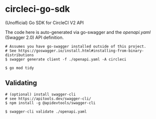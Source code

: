 # circleci-go-sdk
(Unofficial) Go SDK for CircleCI V2 API

The code here is auto-generated via go-swagger and the _openapi.yaml_ (Swagger 2.0) API definition.

```console
# Assumes you have go-swagger installed outside of this project.
# See https://goswagger.io/install.html#installing-from-binary-distributions
$ swagger generate client -f ./openapi.yaml -A circleci

$ go mod tidy
```

## Validating

```console
# (optional) install swagger-cli
# see https://apitools.dev/swagger-cli/
$ npm install -g @apidevtools/swagger-cli

$ swagger-cli validate ./openapi.yaml
```
